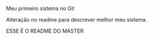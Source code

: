 Meu primeiro sistema no Git

Alteração no readme para descrever melhor meu sistema.

ESSE É O README DO MASTER